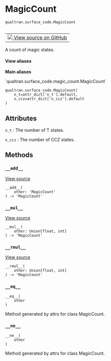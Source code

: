 # MagicCount
`qualtran.surface_code.MagicCount`


<table class="tfo-notebook-buttons tfo-api nocontent" align="left">
<td>
  <a target="_blank" href="https://github.com/quantumlib/Qualtran/blob/main/qualtran/surface_code/magic_count.py#L19-L42">
    <img src="https://www.tensorflow.org/images/GitHub-Mark-32px.png" />
    View source on GitHub
  </a>
</td>
</table>



A count of magic states.

<section class="expandable">
  <h4 class="showalways">View aliases</h4>
  <p>
<b>Main aliases</b>
<p>`qualtran.surface_code.magic_count.MagicCount`</p>
</p>
</section>

<pre class="devsite-click-to-copy prettyprint lang-py tfo-signature-link">
<code>qualtran.surface_code.MagicCount(
    n_t=attr_dict[&#x27;n_t&#x27;].default,
    n_ccz=attr_dict[&#x27;n_ccz&#x27;].default
)
</code></pre>



<!-- Placeholder for "Used in" -->




<h2 class="add-link">Attributes</h2>

`n_t`<a id="n_t"></a>
: The number of T states.

`n_ccz`<a id="n_ccz"></a>
: The number of CCZ states.




## Methods

<h3 id="__add__"><code>__add__</code></h3>

<a target="_blank" class="external" href="https://github.com/quantumlib/Qualtran/blob/main/qualtran/surface_code/magic_count.py#L35-L36">View source</a>

<pre class="devsite-click-to-copy prettyprint lang-py tfo-signature-link">
<code>__add__(
    other: 'MagicCount'
) -> 'MagicCount'
</code></pre>




<h3 id="__mul__"><code>__mul__</code></h3>

<a target="_blank" class="external" href="https://github.com/quantumlib/Qualtran/blob/main/qualtran/surface_code/magic_count.py#L38-L39">View source</a>

<pre class="devsite-click-to-copy prettyprint lang-py tfo-signature-link">
<code>__mul__(
    other: Union[float, int]
) -> 'MagicCount'
</code></pre>




<h3 id="__rmul__"><code>__rmul__</code></h3>

<a target="_blank" class="external" href="https://github.com/quantumlib/Qualtran/blob/main/qualtran/surface_code/magic_count.py#L41-L42">View source</a>

<pre class="devsite-click-to-copy prettyprint lang-py tfo-signature-link">
<code>__rmul__(
    other: Union[float, int]
) -> 'MagicCount'
</code></pre>




<h3 id="__eq__"><code>__eq__</code></h3>

<pre class="devsite-click-to-copy prettyprint lang-py tfo-signature-link">
<code>__eq__(
    other
)
</code></pre>

Method generated by attrs for class MagicCount.


<h3 id="__ne__"><code>__ne__</code></h3>

<pre class="devsite-click-to-copy prettyprint lang-py tfo-signature-link">
<code>__ne__(
    other
)
</code></pre>

Method generated by attrs for class MagicCount.




